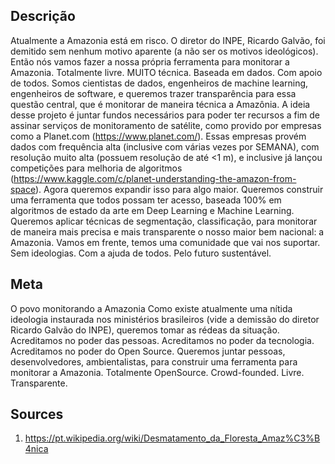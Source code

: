 ## Descrição
Atualmente a Amazonia está em risco. O diretor do INPE, Ricardo Galvão, foi demitido sem nenhum motivo aparente (a não ser os motivos ideológicos). Então nós vamos fazer a nossa própria ferramenta para monitorar a Amazonia. Totalmente livre. MUITO técnica. Baseada em dados. Com apoio de todos. Somos cientistas de dados, engenheiros de machine learning, engenheiros de software, e queremos trazer transparência para essa questão central, que é monitorar de maneira técnica a Amazônia. A ideia desse projeto é juntar fundos necessários para poder ter recursos a fim de assinar serviços de monitoramento de satélite, como provido por empresas como a Planet.com (https://www.planet.com/). Essas empresas provém dados com frequência alta (inclusive com várias vezes por SEMANA), com resolução muito alta (possuem resolução de até <1 m), e inclusive já lançou competições para melhoria de algoritmos (https://www.kaggle.com/c/planet-understanding-the-amazon-from-space). Agora queremos expandir isso para algo maior. Queremos construir uma ferramenta que todos possam ter acesso, baseada 100% em algoritmos de estado da arte em Deep Learning e Machine Learning. Queremos aplicar técnicas de segmentação, classificação, para monitorar de maneira mais precisa e mais transparente o nosso maior bem nacional: a Amazonia. Vamos em frente, temos uma comunidade que vai nos suportar. Sem ideologias. Com a ajuda de todos. Pelo futuro sustentável.


## Meta
O povo monitorando a Amazonia
Como existe atualmente uma nítida ideologia instaurada nos ministérios brasileiros (vide a demissão do diretor Ricardo Galvão do INPE), queremos tomar as rédeas da situação. Acreditamos no poder das pessoas. Acreditamos no poder da tecnologia. Acreditamos no poder do Open Source. Queremos juntar pessoas, desenvolvedores, ambientalistas, para construir uma ferramenta para monitorar a Amazonia. Totalmente OpenSource. Crowd-founded. Livre. Transparente.


## Sources
1. https://pt.wikipedia.org/wiki/Desmatamento_da_Floresta_Amaz%C3%B4nica

